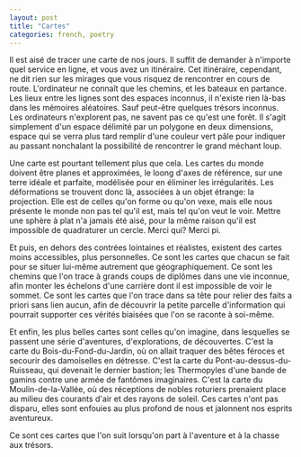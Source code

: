 ```yaml
---
layout: post
title: "Cartes"
categories: french, poetry
---
```


Il est aisé de tracer une carte de nos jours. Il suffit de demander à n'importe quel service en ligne, et vous avez un itinéraire. Cet itinéraire, cependant, ne dit rien sur les mirages que vous risquez de rencontrer en cours de route. L'ordinateur ne connaît que les chemins, et les bateaux en partance. Les lieux entre les lignes sont des espaces inconnus, il n'existe rien là-bas dans les mémoires aléatoires. Sauf peut-être quelques trésors inconnus. Les ordinateurs n'explorent pas, ne savent pas ce qu'est une forêt. Il s'agit simplement d'un espace délimité par un polygone en deux dimensions, espace qui se verra plus tard remplir d'une couleur vert pâle pour indiquer au passant nonchalant la possibilité de rencontrer le grand méchant loup. 

Une carte est pourtant tellement plus que cela. Les cartes du monde doivent être planes et approximées, le loong d'axes de référence, sur une terre idéale et parfaite, modélisée pour en éliminer les irrégularités. Les déformations se trouvent donc là, associées à un objet étrange: la projection. Elle est de celles qu'on forme ou qu'on vexe, mais elle nous présente le monde non pas tel qu'il est, mais tel qu'on veut le voir. Mettre une sphère à plat n'a jamais été aisé, pour la même raison qu'il est impossible de quadraturer un cercle. Merci qui? Merci pi.

Et puis, en dehors des contrées lointaines et réalistes, existent des cartes moins accessibles, plus personnelles. Ce sont les cartes que chacun se fait pour se situer lui-même autrement que géographiquement. Ce sont les chemins que l'on trace à grands coups de diplômes dans une vie inconnue, afin monter les échelons d'une carrière dont il est impossible de voir le sommet. Ce sont les cartes que l'on trace dans sa tête pour relier des faits a priori sans lien aucun, afin de découvrir la petite parcelle d'information qui pourrait supporter ces vérités biaisées que l'on se raconte à soi-même.

Et enfin, les plus belles cartes sont celles qu'on imagine, dans lesquelles se passent une série d'aventures, d'explorations, de découvertes. C'est la carte du Bois-du-Fond-du-Jardin, où on allait traquer des bêtes féroces et secourir des damoiselles en détresse. C'est la carte du Pont-au-dessus-du-Ruisseau, qui devenait le dernier bastion; les Thermopyles d'une bande de gamins contre une armée de fantômes imaginaires. C'est la carte du Moulin-de-la-Vallée, où des réceptions de nobles roturiers prenaient place au milieu des courants d'air et des rayons de soleil. Ces cartes n'ont pas disparu, elles sont enfouies au plus profond de nous et jalonnent nos esprits aventureux. 

Ce sont ces cartes que l'on suit lorsqu'on part à l'aventure et à la chasse aux trésors.